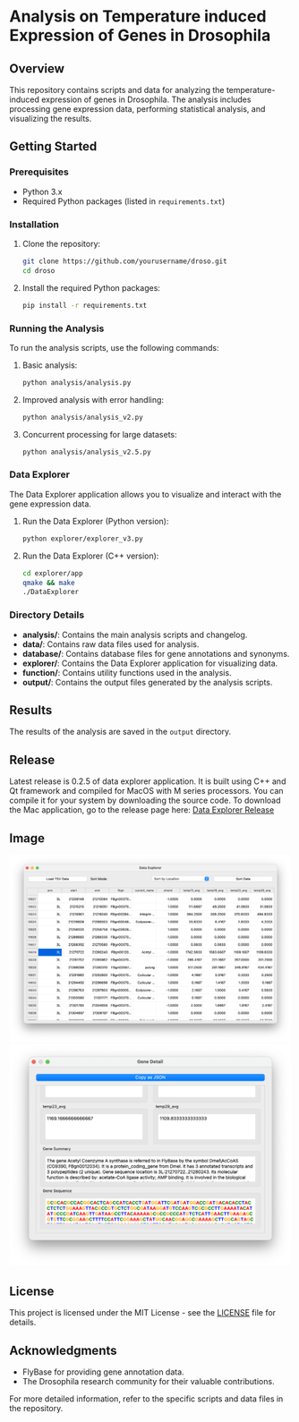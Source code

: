 # Analysis on Temperature induced Expression of Genes in Drosophila

## Overview

This repository contains scripts and data for analyzing the temperature-induced expression of genes in Drosophila. The analysis includes processing gene expression data, performing statistical analysis, and visualizing the results.

## Getting Started

### Prerequisites

- Python 3.x
- Required Python packages (listed in `requirements.txt`)

### Installation

1. Clone the repository:
    ```sh
    git clone https://github.com/yourusername/droso.git
    cd droso
    ```

2. Install the required Python packages:
    ```sh
    pip install -r requirements.txt
    ```

### Running the Analysis

To run the analysis scripts, use the following commands:

1. Basic analysis:
    ```sh
    python analysis/analysis.py
    ```

2. Improved analysis with error handling:
    ```sh
    python analysis/analysis_v2.py
    ```

3. Concurrent processing for large datasets:
    ```sh
    python analysis/analysis_v2.5.py
    ```

### Data Explorer

The Data Explorer application allows you to visualize and interact with the gene expression data.

1. Run the Data Explorer (Python version):
    ```sh
    python explorer/explorer_v3.py
    ```

2. Run the Data Explorer (C++ version):
    ```sh
    cd explorer/app
    qmake && make
    ./DataExplorer
    ```

### Directory Details

- **analysis/**: Contains the main analysis scripts and changelog.
- **data/**: Contains raw data files used for analysis.
- **database/**: Contains database files for gene annotations and synonyms.
- **explorer/**: Contains the Data Explorer application for visualizing data.
- **function/**: Contains utility functions used in the analysis.
- **output/**: Contains the output files generated by the analysis scripts.

## Results

The results of the analysis are saved in the `output` directory.

## Release
Latest release is 0.2.5 of data explorer application. It is built using C++ and Qt framework and compiled for MacOS with M series processors. You can compile it for your system by downloading the source code. To download the Mac application, go to the release page here: [Data Explorer Release](https://github.com/Eric-xin/drosophila-tem-exp/releases/tag/data_explorer)

## Image
![Data Explorer Table](./assets/img/de_1.png)
![Gene Detail](./assets/img/degd1.png)

## License

This project is licensed under the MIT License - see the [LICENSE](LICENSE) file for details.

## Acknowledgments

- FlyBase for providing gene annotation data.
- The Drosophila research community for their valuable contributions.

For more detailed information, refer to the specific scripts and data files in the repository.